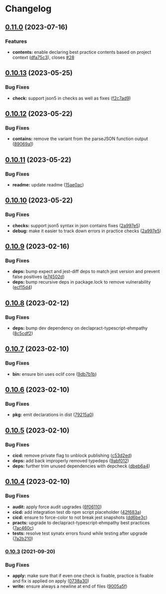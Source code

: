 # Changelog

## [0.11.0](https://github.com/ehmpathy/declapract/compare/v0.10.13...v0.11.0) (2023-07-16)


### Features

* **contents:** enable declaring best practice contents based on project context ([dfa75c3](https://github.com/ehmpathy/declapract/commit/dfa75c33bf1ca73dcc77c9646cf2af38e294057a)), closes [#28](https://github.com/ehmpathy/declapract/issues/28)

## [0.10.13](https://github.com/ehmpathy/declapract/compare/v0.10.12...v0.10.13) (2023-05-25)


### Bug Fixes

* **check:** support json5 in checks as well as fixes ([f2c7ad9](https://github.com/ehmpathy/declapract/commit/f2c7ad9ca975afc5db29570fcb703ad8b6a5e0c8))

## [0.10.12](https://github.com/ehmpathy/declapract/compare/v0.10.11...v0.10.12) (2023-05-22)


### Bug Fixes

* **contains:** remove the variant from the parseJSON function output ([89069a1](https://github.com/ehmpathy/declapract/commit/89069a1035f579be6242e0edbbd8d703de28e734))

## [0.10.11](https://github.com/ehmpathy/declapract/compare/v0.10.10...v0.10.11) (2023-05-22)


### Bug Fixes

* **readme:** update readme ([15ae0ac](https://github.com/ehmpathy/declapract/commit/15ae0ac97b00389861555acf6f3acd2448371ac5))

## [0.10.10](https://github.com/ehmpathy/declapract/compare/v0.10.9...v0.10.10) (2023-05-22)


### Bug Fixes

* **checks:** support json5 syntax in json contains fixes ([2a997e5](https://github.com/ehmpathy/declapract/commit/2a997e531e71ea719606b84e2efc5e1dfb245c15))
* **debug:** make it easier to track down errors in practice checks ([2a997e5](https://github.com/ehmpathy/declapract/commit/2a997e531e71ea719606b84e2efc5e1dfb245c15))

## [0.10.9](https://github.com/ehmpathy/declapract/compare/v0.10.8...v0.10.9) (2023-02-16)


### Bug Fixes

* **deps:** bump expect and jest-diff deps to match jest version and prevent false positives ([e74502d](https://github.com/ehmpathy/declapract/commit/e74502d904d111a61f4eb9116b1c4305869c440f))
* **deps:** bump recursive deps in package.lock to remove vulnerability ([ecf15d4](https://github.com/ehmpathy/declapract/commit/ecf15d46cb904ccead48219e7d9031d9886fe971))

## [0.10.8](https://github.com/ehmpathy/declapract/compare/v0.10.7...v0.10.8) (2023-02-12)


### Bug Fixes

* **deps:** bump dev dependency on declapract-typescript-ehmpathy ([8c5cdf2](https://github.com/ehmpathy/declapract/commit/8c5cdf227a8fe5d97b4783c5aeeb6844165dbed6))

## [0.10.7](https://github.com/ehmpathy/declapract/compare/v0.10.6...v0.10.7) (2023-02-10)


### Bug Fixes

* **bin:** ensure bin uses oclif core ([9db7b1b](https://github.com/ehmpathy/declapract/commit/9db7b1b007080a7517b04bfb541504456a2fa5d9))

## [0.10.6](https://github.com/ehmpathy/declapract/compare/v0.10.5...v0.10.6) (2023-02-10)


### Bug Fixes

* **pkg:** emit declarations in dist ([79215a0](https://github.com/ehmpathy/declapract/commit/79215a00f3a673274e1de6166dfdd31a82f725ed))

## [0.10.5](https://github.com/ehmpathy/declapract/compare/v0.10.4...v0.10.5) (2023-02-10)


### Bug Fixes

* **cicd:** remove private flag to unblock publishing ([c53d2ed](https://github.com/ehmpathy/declapract/commit/c53d2ed1e15a5354bb8fbd9c65dad996b2e32937))
* **deps:** add back improperly removed typedeps ([9abf012](https://github.com/ehmpathy/declapract/commit/9abf012fddaef33ad514e6894bb67cf4877a1552))
* **deps:** further trim unused dependencies with depcheck ([dbeb6a4](https://github.com/ehmpathy/declapract/commit/dbeb6a4e29fc06ea93f7d34add0618155fb5cd39))

## [0.10.4](https://github.com/ehmpathy/declapract/compare/v0.10.3...v0.10.4) (2023-02-10)


### Bug Fixes

* **audit:** apply force audit upgrades ([6f06110](https://github.com/ehmpathy/declapract/commit/6f06110321b3e2281d416faf75841f9f4bbbc6dc))
* **cicd:** add integration test db npm script placeholder ([42f683a](https://github.com/ehmpathy/declapract/commit/42f683a9460cf661bba951a91dd733726dd92fc7))
* **cicd:** ensure to force-color to not break jest snapshots ([dd6be3c](https://github.com/ehmpathy/declapract/commit/dd6be3c055b84a9c1a3264502405a86094495781))
* **practs:** upgrade to declapract-typescript-ehmpathy best practices ([7ac460c](https://github.com/ehmpathy/declapract/commit/7ac460c17afad826e1fb92e91403d071e4e564d6))
* **tests:** resolve test synatx errors found while testing after upgrade ([7a2b210](https://github.com/ehmpathy/declapract/commit/7a2b21001dbefdd7c3c66f04c58d56bafbc58f2e))

### [0.10.3](https://www.github.com/uladkasach/declapract/compare/v0.10.2...v0.10.3) (2021-09-20)


### Bug Fixes

* **apply:** make sure that if even one check is fixable, practice is fixable and fix is applied on apply ([0738a30](https://www.github.com/uladkasach/declapract/commit/0738a30864503f14fa1d67149531994cfcd4158f))
* **write:** ensure always a newline at end of files ([9005a5f](https://www.github.com/uladkasach/declapract/commit/9005a5fa93835fa6b772c432021387f7afea914c))

